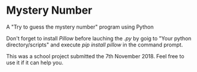 # Mystery Number
A "Try to guess the mystery number" program using Python

Don't forget to install *Pillow* before lauching the *.py* by goig to "Your python directory/scripts" and execute *pip install pillow* in the command prompt.

This was a school project submitted the 7th November 2018. Feel free to use it if it can help you.
